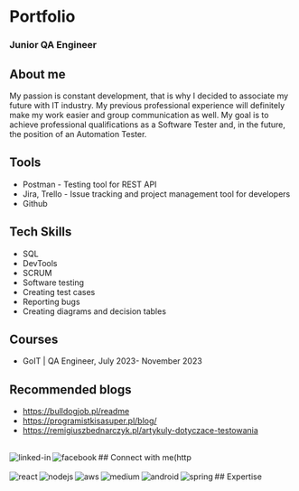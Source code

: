 # Portfolio
### Junior QA Engineer


## About me
My passion is constant development, that is why I decided to associate my future with IT industry. My previous professional experience will definitely make my work easier and group communication as well. My goal is to achieve professional qualifications as a Software Tester and, in the future, the position of an Automation Tester. 

## Tools
* Postman - Testing tool for REST API
* Jira, Trello - Issue tracking and project management tool for developers
* Github

## Tech Skills
* SQL
* DevTools
* SCRUM
* Software testing
* Creating test cases
* Reporting bugs
* Creating diagrams and decision tables

## Courses
* GoIT | QA Engineer, July 2023- November 2023

## Recommended blogs
* https://bulldogjob.pl/readme
* https://programistkisasuper.pl/blog/
* https://remigiuszbednarczyk.pl/artykuly-dotyczace-testowania

<br>## Connect with me[<img align="left" alt="linked-in" src="https://img.shields.io/badge/linkedin-%230077B5.svg?&style=for-the-badge&logo=linkedin&logoColor=white" />](https://www.linkedin.com/in/zaneta-woznica)[<img align="left" alt="facebook" src="https://img.shields.io/badge/facebook-%231877F2.svg?&style=for-the-badge&logo=facebook&logoColor=white" />](https://www.facebook.com/zanetawoznica)(http<br>
<br>## Expertise
<img align="left" alt="react" src="https://img.shields.io/badge/react%20-%2320232a.svg?&style=for-the-badge&logo=react&logoColor=%2361DAFB" /><img align="left" alt="nodejs" src="https://img.shields.io/badge/node.js%20-%2343853D.svg?&style=for-the-badge&logo=node.js&logoColor=white" /><img align="left" alt="aws" src="https://img.shields.io/badge/Amazon%20AWS-%23232F3E?logo=amazon-aws&logoColor=white&style=for-the-badge" /><img align="left" alt="medium" src="https://img.shields.io/badge/postgres-%23316192.svg?&style=for-the-badge&logo=postgresql&logoColor=white" /><img align="left" alt="android" src="https://img.shields.io/badge/Android-3DDC84?logo=android&logoColor=white&style=for-the-badge" /><img align="left" alt="spring" src="https://img.shields.io/badge/spring%20-%236DB33F.svg?&style=for-the-badge&logo=spring&logoColor=white" /><br>
<br>
